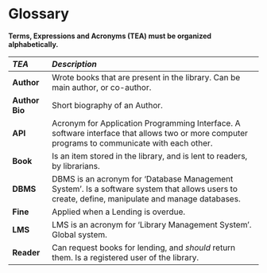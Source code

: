 # Glossary

**Terms, Expressions and Acronyms (TEA) must be organized alphabetically.**


| **_TEA_**      | **_Description_**                                                                                                                               |                                       
|:---------------|:------------------------------------------------------------------------------------------------------------------------------------------------|
| **Author**     | Wrote books that are present in the library. Can be main author, or co-author.                                                                  |
| **Author Bio** | Short biography of an Author.                                                                                                                   |
| **API**        | Acronym for Application Programming Interface. A software interface that allows two or more computer programs to communicate with each other.   |
| **Book**       | Is an item stored in the library, and is lent to readers, by librarians.                                                                        |
| **DBMS**       | DBMS is an acronym for ‘Database Management System’. Is a software system that allows users to create, define, manipulate and manage databases. |
| **Fine**       | Applied when a Lending is overdue.                                                                                                              |
| **LMS**        | LMS is an acronym for ‘Library Management System’. Global system.                                                                               |
| **Reader**     | Can request books for lending, and _should_ return them. Is a registered user of the library.                                                   |

